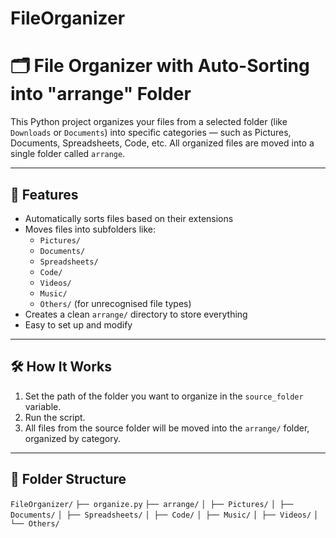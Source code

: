 # FileOrganizer
# 🗂️ File Organizer with Auto-Sorting into "arrange" Folder

This Python project organizes your files from a selected folder (like `Downloads` or `Documents`) into specific categories — such as Pictures, Documents, Spreadsheets, Code, etc. All organized files are moved into a single folder called `arrange`.

---

## 📌 Features

- Automatically sorts files based on their extensions
- Moves files into subfolders like:
  - `Pictures/`
  - `Documents/`
  - `Spreadsheets/`
  - `Code/`
  - `Videos/`
  - `Music/`
  - `Others/` (for unrecognised file types)
- Creates a clean `arrange/` directory to store everything
- Easy to set up and modify

---

## 🛠️ How It Works

1. Set the path of the folder you want to organize in the `source_folder` variable.
2. Run the script.
3. All files from the source folder will be moved into the `arrange/` folder, organized by category.

---

## 📁 Folder Structure
`FileOrganizer/`
`├── organize.py`
`├── arrange/`
`│ ├── Pictures/`
`│ ├── Documents/`
`│ ├── Spreadsheets/`
`│ ├── Code/`
`│ ├── Music/`
`│ ├── Videos/`
`│ └── Others/`


